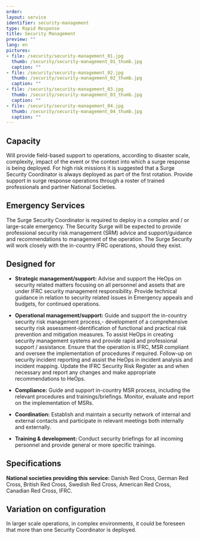 ```yaml
---
order: 
layout: service
identifier: security-management
type: Rapid Response
title: Security Management
preview: ""
lang: en
pictures:
- file: /security/security-management_01.jpg
  thumb: /security/security-management_01_thumb.jpg
  caption: ""
- file: /security/security-management_02.jpg
  thumb: /security/security-management_02_thumb.jpg
  caption: ""
- file: /security/security-management_03.jpg
  thumb: /security/security-management_03_thumb.jpg
  caption: ""
- file: /security/security-management_04.jpg
  thumb: /security/security-management_04_thumb.jpg
  caption: ""
---
```


## Capacity

Will provide field-based support to operations, according to disaster scale, complexity, impact of the event or the context into which a surge response is being deployed. For high risk missions it is suggested that a Surge Security Coordinator is always deployed as part of the first rotation. Provide support in surge response operations through a roster of trained professionals and partner National Societies.

## Emergency Services

The Surge Security Coordinator is required to deploy in a complex and / or large-scale emergency. The Security Surge will be expected to provide professional security risk management (SRM) advice and support/guidance and recommendations to management of the operation. The Surge Security will work closely with the in-country IFRC operations, should they exist.

## Designed for

- **Strategic management/support:** Advise and support the HeOps on security related matters focusing on all personnel and  assets that are under IFRC security management responsibility.  Provide technical guidance in relation to security related issues in Emergency appeals and budgets, for continued operations.

- **Operational management/support:** Guide and support the in-country security risk management process,- development of a comprehensive security risk assessment-identification of functional and practical risk prevention and mitigation measures. To assist HeOps in creating  security management systems and provide rapid and professional support / assistance. Ensure that the operation is IFRC,  MSR compliant and oversee the implementation of procedures if required. Follow-up on security incident reporting and assist the HeOps in incident analysis and incident mapping.  Update the IFRC Security Risk Register as and when necessary and report any changes and make appropriate recommendations to HeOps.

- **Compliance:** Guide and support in-country MSR process, including the relevant procedures and trainings/briefings. Monitor, evaluate and report on the implementation of MSRs.

- **Coordination:** Establish and maintain a security network of internal and external contacts and participate in relevant meetings both internally and externally.

- **Training & development:** Conduct security briefings for all incoming personnel and provide general or more specific trainings.

## Specifications

**National societies providing this service:** Danish Red Cross, German Red Cross, British Red Cross, Swedish Red Cross, American Red Cross, Canadian Red Cross, IFRC.

## Variation on configuration

In larger scale operations, in complex environments, it could be foreseen that more than one Security Coordinator is deployed.
